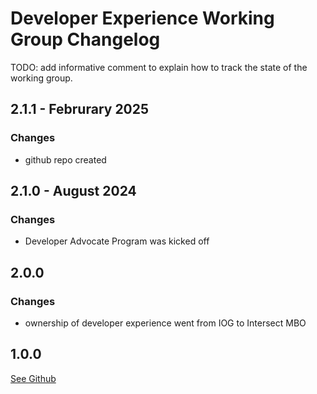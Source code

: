 # Developer Experience Working Group Changelog

TODO: add informative comment to explain how to track the state of the working group.

## 2.1.1 - Februrary 2025

### Changes

- github repo created

## 2.1.0 - August 2024

### Changes

- Developer Advocate Program was kicked off

## 2.0.0

### Changes

- ownership of developer experience went from IOG to Intersect MBO

## 1.0.0

[See Github](https://github.com/input-output-hk/Developer-Experience-working-group)
